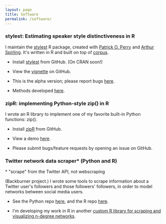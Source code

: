 ```yaml
---
layout: page
title: Software
permalink: /software/
---
```


### stylest: Estimating speaker style distinctiveness in R

I maintain the <a href="https://github.com/leslie-huang/stylest">stylest</a> R package, created with <a href="https://github.com/patperry">Patrick O. Perry</a> and <a href="https://github.com/ArthurSpirling/">Arthur Spirling</a>. It's written in R and built on top of <a href="https://cran.r-project.org/web/packages/corpus/index.html">corpus</a>.

* Install  <a href="https://github.com/leslie-huang/stylest">stylest</a> from GitHub. (On CRAN soon!)

* View the <a href="https://github.com/leslie-huang/stylest/blob/master/vignettes/stylest-vignette.md">vignette</a> on GitHub.

* This is the alpha version; please report bugs <a href="https://github.com/leslie-huang/stylest/issues">here</a>.

* Methods developed <a href="https://papers.ssrn.com/sol3/papers.cfm?abstract_id=3235506">here</a>.

### zipR: implementing Python-style zip() in R

I wrote an R library to implement one of my favorite built-in Python functions: zip().

* Install <a href="https://github.com/leslie-huang/zipR">zipR</a> from GitHub.

* View a demo <a href="https://leslie-huang.github.io/zipr/zipr_demo.html">here</a>.

* Please submit bugs/feature requests by opening an issue on GitHub.

### Twitter network data scraper* (Python and R)

\* "scrape" from the Twitter API, not webscraping

(Backburner project.) I wrote some tools to scrape information about a Twitter user's followers and those followers' followers, in order to model networks between social media users.

* See the Python repo <a href="https://github.com/leslie-huang/twitter-ssscraper">here</a>, and the R repo <a href="https://github.com/leslie-huang/twitter-scrapeR">here</a>.

* I'm developing my work in R in another  <a href="https://github.com/leslie-huang/twitterNetworkGraphR">custom R library for scraping and visualizing n-degree networks</a>.
